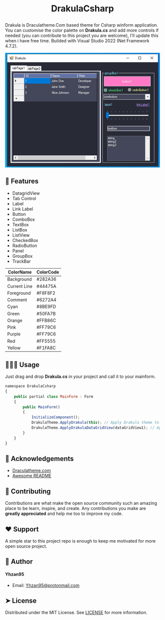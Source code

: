 # <p align="center">DrakulaCsharp</p>
Drakula is Draculatheme.Com based theme for Csharp winform application. You can customise the color palette on **Drakula.cs** and add more controls if needed (you can contribute to this project you are welcome),
I'll update this when i have free time. Builded with Visual Studio 2022 (Net Framework 4.7.2).
<p align="center">
  <img src="https://github.com/Yhzan95/Drakula.Csharp/blob/main/Main.png?raw=true" alt="Drakula C# Screenshot">
</p>

## 🧐 Features    
- DatagridView
- Tab Control
- Label
- Link Label
- Button
- ComboBox
- TextBox
- ListBox
- ListView
- CheckedBox
- RadioButton
- Panel
- GroupBox
- TrackBar

| ColorName | ColorCode |
| -------- | -------- |
| Background    | #282A36    |
| Current Line    | #44475A    |
| Foreground    | #F8F8F2    |        
| Comment    | #6272A4    |    
| Cyan    | #8BE9FD    |    
| Green    | #50FA7B    |
| Orange    | #FFB86C    |    
| Pink    | #FF79C6    |    
| Purple    | #FF79C6    |    
| Red    | #FF5555    |    
| Yellow    | #F1FA8C    |

## 🧑🏻‍💻 Usage
Just drag and drop **Drakula.cs** in your project and call it to your mainform.
```js
namespace DrakulaCsharp
{
    public partial class MainForm : Form
    {
        public MainForm()
        {
            InitializeComponent();
            DrakulaTheme.ApplyDrakula(this); // Apply Drakula theme to controls
            DrakulaTheme.ApplyDrakulaDataGridView(dataGridView1); // Apply Drakula datagrid (If you wanna use it)
        }
    }
}
```

## 🙇 Acknowledgements      
- [Draculatheme.com](https://draculatheme.com)
- [Awesome README](https://readmi.xyz/editor)

## 🍰 Contributing    
Contributions are what make the open source community such an amazing place to be learn, inspire, and create. Any contributions you make are **greatly appreciated** and help me too to improve my code.

## ❤️ Support  
A simple star to this project repo is enough to keep me motivated for more open source project.
        
## 🙇 Author
#### Yhzan95
- Email: [Yhzan95@protonmail.com]()
        
## ➤ License
Distributed under the MIT License. See [LICENSE](LICENSE) for more information.

